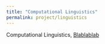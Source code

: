 ```yaml
---
title: "Computational Linguistics"
permalink: project/linguistics
---
```


Computational Linguistics,
[Blablablab](https://httpster.net/)
